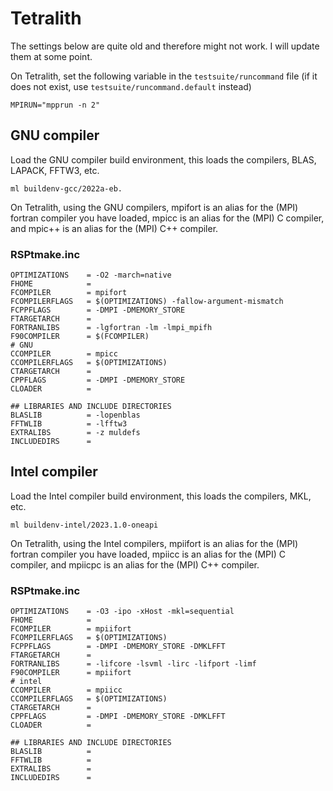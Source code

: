 # Tetralith
The settings below are quite old and therefore might not work. I will update them at some point.


On Tetralith, set the following variable in the `testsuite/runcommand` file (if it does not exist, use `testsuite/runcommand.default` instead)
```
MPIRUN="mpprun -n 2"
```
## GNU compiler
Load the GNU compiler build environment, this loads the compilers, BLAS, LAPACK, FFTW3, etc.
```
ml buildenv-gcc/2022a-eb.
```
On Tetralith, using the GNU compilers, mpifort is an alias for the (MPI) fortran compiler you have loaded, mpicc is an
alias for the (MPI) C compiler, and mpic++ is an alias for the (MPI) C++ compiler.

### RSPtmake.inc
```
OPTIMIZATIONS    = -O2 -march=native
FHOME            =
FCOMPILER        = mpifort
FCOMPILERFLAGS   = $(OPTIMIZATIONS) -fallow-argument-mismatch
FCPPFLAGS        = -DMPI -DMEMORY_STORE
FTARGETARCH      =
FORTRANLIBS      = -lgfortran -lm -lmpi_mpifh
F90COMPILER      = $(FCOMPILER)
# GNU
CCOMPILER        = mpicc
CCOMPILERFLAGS   = $(OPTIMIZATIONS)
CTARGETARCH      =
CPPFLAGS         = -DMPI -DMEMORY_STORE
CLOADER          =

## LIBRARIES AND INCLUDE DIRECTORIES
BLASLIB          = -lopenblas
FFTWLIB          = -lfftw3
EXTRALIBS        = -z muldefs
INCLUDEDIRS      =
```

## Intel compiler
Load the Intel compiler build environment, this loads the compilers, MKL, etc.
```
ml buildenv-intel/2023.1.0-oneapi
```
On Tetralith, using the Intel compilers, mpiifort is an alias for the (MPI) fortran compiler you have loaded, mpiicc is an
alias for the (MPI) C compiler, and mpiicpc is an alias for the (MPI) C++ compiler.

### RSPtmake.inc
```
OPTIMIZATIONS    = -O3 -ipo -xHost -mkl=sequential
FHOME            =
FCOMPILER        = mpiifort
FCOMPILERFLAGS   = $(OPTIMIZATIONS)
FCPPFLAGS        = -DMPI -DMEMORY_STORE -DMKLFFT
FTARGETARCH      =
FORTRANLIBS      = -lifcore -lsvml -lirc -lifport -limf
F90COMPILER      = mpiifort
# intel
CCOMPILER        = mpiicc
CCOMPILERFLAGS   = $(OPTIMIZATIONS)
CTARGETARCH      =
CPPFLAGS         = -DMPI -DMEMORY_STORE -DMKLFFT
CLOADER          =

## LIBRARIES AND INCLUDE DIRECTORIES
BLASLIB          =
FFTWLIB          =
EXTRALIBS        =
INCLUDEDIRS      =
```
